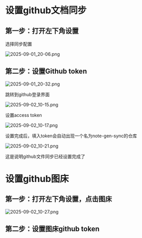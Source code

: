 # 设置github文档同步

## 第一步：打开左下角设置

选择同步配置

![2025-09-01_20-06.png](https://cdn.jsdelivr.net/gh/zilong-ding/note-gen-image-sync@main/8f58afe1-1571-44d6-86bb-8f023e7d4c8e.png)

## 第二步：设置Github token

![2025-09-01_20-32.png](https://cdn.jsdelivr.net/gh/zilong-ding/note-gen-image-sync@main/14f1226f-1745-4b85-a8d3-b321b28c6884.png)

跳转到github登录界面

![2025-09-02_10-15.png](https://cdn.jsdelivr.net/gh/zilong-ding/note-gen-image-sync@main/b453eccb-017f-4c13-8ebc-e0c4c2cebb24.png)

设置access token

![2025-09-02_10-17.png](https://cdn.jsdelivr.net/gh/zilong-ding/note-gen-image-sync@main/3c0410ae-550a-4eeb-9e8d-fe2bebac9e78.png)


设置完成后，填入token会自动出现一个名为note-gen-sync的仓库

![2025-09-02_10-21.png](https://cdn.jsdelivr.net/gh/zilong-ding/note-gen-image-sync@main/df363c21-dc8a-498f-bfef-104b4585b1eb.png)


这是说明github文件同步已经设置完成了

# 设置github图床

## 第一步：打开左下角设置，点击图床

![2025-09-02_10-27.png](https://cdn.jsdelivr.net/gh/zilong-ding/note-gen-image-sync@main/4a3df19a-444c-4993-b15e-cb1f8cb7f8b5.png)


## 第二步：设置图床github token
